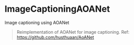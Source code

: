 # ImageCaptioningAOANet
 Image captioning using AOANet
 
 > Reimplementation of AOANet for image captioning.
 > Ref: https://github.com/husthuaan/AoANet
